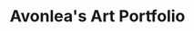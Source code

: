 <!--Here is the doctype-->
<!DOCTYPE html>
<html lang="en">
<!--Here is the head-->
<head>
  <meta charset="UTF-8">
  <meta name="viewport" content="width=device-width, initial-scale=1.0">
  <title>Document</title>
</head>

<!--Here is the body-->

<body>
  <header>
    <h1>Avonlea's Art Portfolio</h1>
  </header>

</body>

</html>
